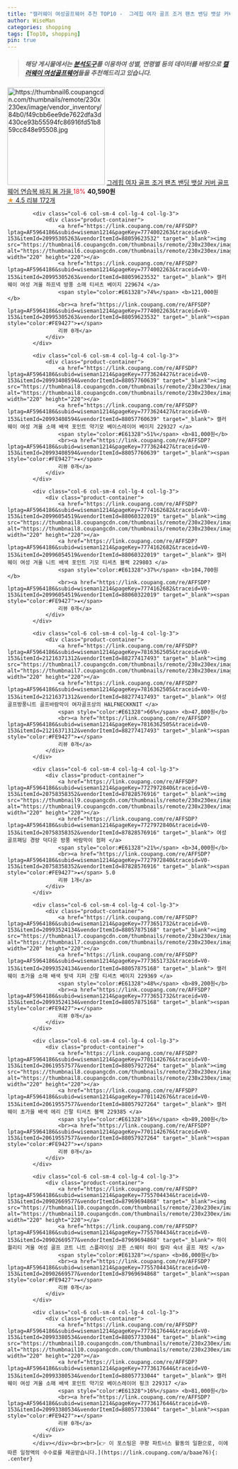 ```yaml
---
title: "캘러웨이 여성골프웨어 추천 TOP10 -  그레힙 여자 골프 조거 팬츠 밴딩 뱃살 커버 골프웨어 연습복 바지 봄 가을 "
author: WiseMan
categories: shopping
tags: [Top10, shopping]
pin: true
---
```


> ##### 해당 게시물에서는 [**분석도구**](https://itemscout.io/)를 이용하여 **성별**, **연령별** 등의 데이터를 바탕으로 [**캘러웨이 여성골프웨어**](https://link.coupang.com/a/baae76)들을 추천해드리고 있습니다.
<div class="container"><div class="row">
            <div class="col-6 col-sm-4 col-lg-4 col-lg-3">
                <div class="product-container">
                    <a href="https://link.coupang.com/re/AFFSDP?lptag=AF5964186&subid=wiseman1214&pageKey=6974465872&traceid=V0-153&itemId=17019869089&vendorItemId=85708478894" target="_blank"><img src="https://thumbnail6.coupangcdn.com/thumbnails/remote/230x230ex/image/vendor_inventory/84b0/f49cbb6ee9de7622dfa3d430ce93b55594fc86916fd51b859cc848e95508.jpg" alt="https://thumbnail6.coupangcdn.com/thumbnails/remote/230x230ex/image/vendor_inventory/84b0/f49cbb6ee9de7622dfa3d430ce93b55594fc86916fd51b859cc848e95508.jpg" width="220" height="220"></a>
                    <a href="https://link.coupang.com/re/AFFSDP?lptag=AF5964186&subid=wiseman1214&pageKey=6974465872&traceid=V0-153&itemId=17019869089&vendorItemId=85708478894" target="_blank"> 그레힙 여자 골프 조거 팬츠 밴딩 뱃살 커버 골프웨어 연습복 바지 봄 가을 </a>
                    <span style="color:#E61328">18%</span> <b>40,590원</b>
                    <br><a href="https://link.coupang.com/re/AFFSDP?lptag=AF5964186&subid=wiseman1214&pageKey=6974465872&traceid=V0-153&itemId=17019869089&vendorItemId=85708478894" target="_blank"><span style="color:#FE9427">★</span> 4.5
                    리뷰 172개</a>
                </div>
            </div>
            
            <div class="col-6 col-sm-4 col-lg-4 col-lg-3">
                <div class="product-container">
                    <a href="https://link.coupang.com/re/AFFSDP?lptag=AF5964186&subid=wiseman1214&pageKey=7774002263&traceid=V0-153&itemId=20995305263&vendorItemId=88059623532" target="_blank"><img src="https://thumbnail6.coupangcdn.com/thumbnails/remote/230x230ex/image/vendor_inventory/cad8/4405b336a5a0ba2ab4da20cdf5deb951c40d738d0ab49bd07400f53feeec.jpg" alt="https://thumbnail6.coupangcdn.com/thumbnails/remote/230x230ex/image/vendor_inventory/cad8/4405b336a5a0ba2ab4da20cdf5deb951c40d738d0ab49bd07400f53feeec.jpg" width="220" height="220"></a>
                    <a href="https://link.coupang.com/re/AFFSDP?lptag=AF5964186&subid=wiseman1214&pageKey=7774002263&traceid=V0-153&itemId=20995305263&vendorItemId=88059623532" target="_blank"> 캘러웨이 여성 겨울 하프넥 방풍 소매 티셔츠 베이지 229674 </a>
                    <span style="color:#E61328">74%</span> <b>121,000원</b>
                    <br><a href="https://link.coupang.com/re/AFFSDP?lptag=AF5964186&subid=wiseman1214&pageKey=7774002263&traceid=V0-153&itemId=20995305263&vendorItemId=88059623532" target="_blank"><span style="color:#FE9427">★</span> 
                    리뷰 0개</a>
                </div>
            </div>
            
            <div class="col-6 col-sm-4 col-lg-4 col-lg-3">
                <div class="product-container">
                    <a href="https://link.coupang.com/re/AFFSDP?lptag=AF5964186&subid=wiseman1214&pageKey=7773624427&traceid=V0-153&itemId=20993408594&vendorItemId=88057760639" target="_blank"><img src="https://thumbnail8.coupangcdn.com/thumbnails/remote/230x230ex/image/vendor_inventory/79d9/ea79b37541b3f351d470b6ea009cd5b08bbb343df5184fffb88f21d6c9e2.jpg" alt="https://thumbnail8.coupangcdn.com/thumbnails/remote/230x230ex/image/vendor_inventory/79d9/ea79b37541b3f351d470b6ea009cd5b08bbb343df5184fffb88f21d6c9e2.jpg" width="220" height="220"></a>
                    <a href="https://link.coupang.com/re/AFFSDP?lptag=AF5964186&subid=wiseman1214&pageKey=7773624427&traceid=V0-153&itemId=20993408594&vendorItemId=88057760639" target="_blank"> 캘러웨이 여성 겨울 소매 배색 포인트 약기모 베이스레이어 베이지 229327 </a>
                    <span style="color:#E61328">51%</span> <b>81,000원</b>
                    <br><a href="https://link.coupang.com/re/AFFSDP?lptag=AF5964186&subid=wiseman1214&pageKey=7773624427&traceid=V0-153&itemId=20993408594&vendorItemId=88057760639" target="_blank"><span style="color:#FE9427">★</span> 
                    리뷰 0개</a>
                </div>
            </div>
            
            <div class="col-6 col-sm-4 col-lg-4 col-lg-3">
                <div class="product-container">
                    <a href="https://link.coupang.com/re/AFFSDP?lptag=AF5964186&subid=wiseman1214&pageKey=7774162682&traceid=V0-153&itemId=20996054519&vendorItemId=88060322019" target="_blank"><img src="https://thumbnail8.coupangcdn.com/thumbnails/remote/230x230ex/image/vendor_inventory/1145/ce2e414b55f167f42a480d1999267c0200d6584d9dc9665bc2fb617a8029.jpg" alt="https://thumbnail8.coupangcdn.com/thumbnails/remote/230x230ex/image/vendor_inventory/1145/ce2e414b55f167f42a480d1999267c0200d6584d9dc9665bc2fb617a8029.jpg" width="220" height="220"></a>
                    <a href="https://link.coupang.com/re/AFFSDP?lptag=AF5964186&subid=wiseman1214&pageKey=7774162682&traceid=V0-153&itemId=20996054519&vendorItemId=88060322019" target="_blank"> 캘러웨이 여성 겨울 니트 배색 포인트 기모 티셔츠 블랙 229803 </a>
                    <span style="color:#E61328">37%</span> <b>104,700원</b>
                    <br><a href="https://link.coupang.com/re/AFFSDP?lptag=AF5964186&subid=wiseman1214&pageKey=7774162682&traceid=V0-153&itemId=20996054519&vendorItemId=88060322019" target="_blank"><span style="color:#FE9427">★</span> 
                    리뷰 0개</a>
                </div>
            </div>
            
            <div class="col-6 col-sm-4 col-lg-4 col-lg-3">
                <div class="product-container">
                    <a href="https://link.coupang.com/re/AFFSDP?lptag=AF5964186&subid=wiseman1214&pageKey=7816362505&traceid=V0-153&itemId=21216371312&vendorItemId=88277417493" target="_blank"><img src="https://thumbnail7.coupangcdn.com/thumbnails/remote/230x230ex/image/vendor_inventory/685b/734d78526381f8e803394ba5c8c3b405953bb961508797e5b72ad5806946.jpg" alt="https://thumbnail7.coupangcdn.com/thumbnails/remote/230x230ex/image/vendor_inventory/685b/734d78526381f8e803394ba5c8c3b405953bb961508797e5b72ad5806946.jpg" width="220" height="220"></a>
                    <a href="https://link.coupang.com/re/AFFSDP?lptag=AF5964186&subid=wiseman1214&pageKey=7816362505&traceid=V0-153&itemId=21216371312&vendorItemId=88277417493" target="_blank"> 여성골프방풍니트 골프바람막이 여자골프상의 HALFNECKKNIT </a>
                    <span style="color:#E61328">66%</span> <b>47,800원</b>
                    <br><a href="https://link.coupang.com/re/AFFSDP?lptag=AF5964186&subid=wiseman1214&pageKey=7816362505&traceid=V0-153&itemId=21216371312&vendorItemId=88277417493" target="_blank"><span style="color:#FE9427">★</span> 
                    리뷰 0개</a>
                </div>
            </div>
            
            <div class="col-6 col-sm-4 col-lg-4 col-lg-3">
                <div class="product-container">
                    <a href="https://link.coupang.com/re/AFFSDP?lptag=AF5964186&subid=wiseman1214&pageKey=7727972840&traceid=V0-153&itemId=20758358352&vendorItemId=87828576916" target="_blank"><img src="https://thumbnail9.coupangcdn.com/thumbnails/remote/230x230ex/image/vendor_inventory/0b99/4a8ce357ac8edb70de5cf4bfdc5b9fd9765a907019606893bcc7fea937eb.jpeg" alt="https://thumbnail9.coupangcdn.com/thumbnails/remote/230x230ex/image/vendor_inventory/0b99/4a8ce357ac8edb70de5cf4bfdc5b9fd9765a907019606893bcc7fea937eb.jpeg" width="220" height="220"></a>
                    <a href="https://link.coupang.com/re/AFFSDP?lptag=AF5964186&subid=wiseman1214&pageKey=7727972840&traceid=V0-153&itemId=20758358352&vendorItemId=87828576916" target="_blank"> 여성 골프패딩 경량 덕다운 방풍 바람막이 점퍼 </a>
                    <span style="color:#E61328">21%</span> <b>34,000원</b>
                    <br><a href="https://link.coupang.com/re/AFFSDP?lptag=AF5964186&subid=wiseman1214&pageKey=7727972840&traceid=V0-153&itemId=20758358352&vendorItemId=87828576916" target="_blank"><span style="color:#FE9427">★</span> 5.0
                    리뷰 1개</a>
                </div>
            </div>
            
            <div class="col-6 col-sm-4 col-lg-4 col-lg-3">
                <div class="product-container">
                    <a href="https://link.coupang.com/re/AFFSDP?lptag=AF5964186&subid=wiseman1214&pageKey=7773651732&traceid=V0-153&itemId=20993524134&vendorItemId=88057875168" target="_blank"><img src="https://thumbnail7.coupangcdn.com/thumbnails/remote/230x230ex/image/vendor_inventory/bfce/187ea0e0d79ae7ae4c145697971ab78c75a22c2b857e4c7e02ffb7fcab57.jpg" alt="https://thumbnail7.coupangcdn.com/thumbnails/remote/230x230ex/image/vendor_inventory/bfce/187ea0e0d79ae7ae4c145697971ab78c75a22c2b857e4c7e02ffb7fcab57.jpg" width="220" height="220"></a>
                    <a href="https://link.coupang.com/re/AFFSDP?lptag=AF5964186&subid=wiseman1214&pageKey=7773651732&traceid=V0-153&itemId=20993524134&vendorItemId=88057875168" target="_blank"> 캘러웨이 초가을 소매 배색 뒷넥 지퍼 긴팔 티셔츠 베이지 229369 </a>
                    <span style="color:#E61328">48%</span> <b>89,200원</b>
                    <br><a href="https://link.coupang.com/re/AFFSDP?lptag=AF5964186&subid=wiseman1214&pageKey=7773651732&traceid=V0-153&itemId=20993524134&vendorItemId=88057875168" target="_blank"><span style="color:#FE9427">★</span> 
                    리뷰 0개</a>
                </div>
            </div>
            
            <div class="col-6 col-sm-4 col-lg-4 col-lg-3">
                <div class="product-container">
                    <a href="https://link.coupang.com/re/AFFSDP?lptag=AF5964186&subid=wiseman1214&pageKey=7701142676&traceid=V0-153&itemId=20619557577&vendorItemId=88057927264" target="_blank"><img src="https://thumbnail8.coupangcdn.com/thumbnails/remote/230x230ex/image/vendor_inventory/2215/4c8d32ecfa80af8e681331ef7a7815c94d572cb16c4bb289f6f6986ff05b.jpg" alt="https://thumbnail8.coupangcdn.com/thumbnails/remote/230x230ex/image/vendor_inventory/2215/4c8d32ecfa80af8e681331ef7a7815c94d572cb16c4bb289f6f6986ff05b.jpg" width="220" height="220"></a>
                    <a href="https://link.coupang.com/re/AFFSDP?lptag=AF5964186&subid=wiseman1214&pageKey=7701142676&traceid=V0-153&itemId=20619557577&vendorItemId=88057927264" target="_blank"> 캘러웨이 초가을 배색 에리 긴팔 티셔츠 블랙 229385 </a>
                    <span style="color:#E61328">16%</span> <b>89,200원</b>
                    <br><a href="https://link.coupang.com/re/AFFSDP?lptag=AF5964186&subid=wiseman1214&pageKey=7701142676&traceid=V0-153&itemId=20619557577&vendorItemId=88057927264" target="_blank"><span style="color:#FE9427">★</span> 
                    리뷰 0개</a>
                </div>
            </div>
            
            <div class="col-6 col-sm-4 col-lg-4 col-lg-3">
                <div class="product-container">
                    <a href="https://link.coupang.com/re/AFFSDP?lptag=AF5964186&subid=wiseman1214&pageKey=7755704434&traceid=V0-153&itemId=20902669577&vendorItemId=87969694868" target="_blank"><img src="https://thumbnail10.coupangcdn.com/thumbnails/remote/230x230ex/image/vendor_inventory/7afd/2aba4c118302d484767e81cf329e9846f8edb4431685c9744c7b13873546.png" alt="https://thumbnail10.coupangcdn.com/thumbnails/remote/230x230ex/image/vendor_inventory/7afd/2aba4c118302d484767e81cf329e9846f8edb4431685c9744c7b13873546.png" width="220" height="220"></a>
                    <a href="https://link.coupang.com/re/AFFSDP?lptag=AF5964186&subid=wiseman1214&pageKey=7755704434&traceid=V0-153&itemId=20902669577&vendorItemId=87969694868" target="_blank"> 하이 퀄리티 겨울 여성 골프 코트 니트 스플라이싱 코튼 스웨터 하이 칼라 숙녀 골프 재킷 </a>
                    <span style="color:#E61328"></span> <b>86,000원</b>
                    <br><a href="https://link.coupang.com/re/AFFSDP?lptag=AF5964186&subid=wiseman1214&pageKey=7755704434&traceid=V0-153&itemId=20902669577&vendorItemId=87969694868" target="_blank"><span style="color:#FE9427">★</span> 
                    리뷰 0개</a>
                </div>
            </div>
            
            <div class="col-6 col-sm-4 col-lg-4 col-lg-3">
                <div class="product-container">
                    <a href="https://link.coupang.com/re/AFFSDP?lptag=AF5964186&subid=wiseman1214&pageKey=7773617644&traceid=V0-153&itemId=20993380534&vendorItemId=88057733044" target="_blank"><img src="https://thumbnail10.coupangcdn.com/thumbnails/remote/230x230ex/image/vendor_inventory/5179/b06498dc945ab4912dc7cf418e481b734160cceabcdf92715cef6318698a.jpg" alt="https://thumbnail10.coupangcdn.com/thumbnails/remote/230x230ex/image/vendor_inventory/5179/b06498dc945ab4912dc7cf418e481b734160cceabcdf92715cef6318698a.jpg" width="220" height="220"></a>
                    <a href="https://link.coupang.com/re/AFFSDP?lptag=AF5964186&subid=wiseman1214&pageKey=7773617644&traceid=V0-153&itemId=20993380534&vendorItemId=88057733044" target="_blank"> 캘러웨이 여성 겨울 소매 배색 포인트 약기모 베이스레이어 핑크 229317 </a>
                    <span style="color:#E61328">16%</span> <b>81,000원</b>
                    <br><a href="https://link.coupang.com/re/AFFSDP?lptag=AF5964186&subid=wiseman1214&pageKey=7773617644&traceid=V0-153&itemId=20993380534&vendorItemId=88057733044" target="_blank"><span style="color:#FE9427">★</span> 
                    리뷰 0개</a>
                </div>
            </div>
            </div></div><br><br>[👉 이 포스팅은 쿠팡 파트너스 활동의 일환으로, 이에 따른 일정액의 수수료를 제공받습니다.](https://link.coupang.com/a/baae76){: .center}
